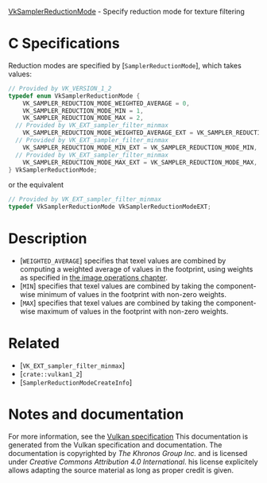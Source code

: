 [VkSamplerReductionMode](https://www.khronos.org/registry/vulkan/specs/1.3-extensions/man/html/VkSamplerReductionMode.html) - Specify reduction mode for texture filtering

# C Specifications
Reduction modes are specified by [`SamplerReductionMode`], which takes
values:
```c
// Provided by VK_VERSION_1_2
typedef enum VkSamplerReductionMode {
    VK_SAMPLER_REDUCTION_MODE_WEIGHTED_AVERAGE = 0,
    VK_SAMPLER_REDUCTION_MODE_MIN = 1,
    VK_SAMPLER_REDUCTION_MODE_MAX = 2,
  // Provided by VK_EXT_sampler_filter_minmax
    VK_SAMPLER_REDUCTION_MODE_WEIGHTED_AVERAGE_EXT = VK_SAMPLER_REDUCTION_MODE_WEIGHTED_AVERAGE,
  // Provided by VK_EXT_sampler_filter_minmax
    VK_SAMPLER_REDUCTION_MODE_MIN_EXT = VK_SAMPLER_REDUCTION_MODE_MIN,
  // Provided by VK_EXT_sampler_filter_minmax
    VK_SAMPLER_REDUCTION_MODE_MAX_EXT = VK_SAMPLER_REDUCTION_MODE_MAX,
} VkSamplerReductionMode;
```
or the equivalent
```c
// Provided by VK_EXT_sampler_filter_minmax
typedef VkSamplerReductionMode VkSamplerReductionModeEXT;
```

# Description
- [`WEIGHTED_AVERAGE`] specifies that texel values are combined by computing a weighted average of values in the footprint, using weights as specified in [the image operations chapter](https://www.khronos.org/registry/vulkan/specs/1.3-extensions/html/vkspec.html#textures-unnormalized-to-integer).
- [`MIN`] specifies that texel values are combined by taking the component-wise minimum of values in the footprint with non-zero weights.
- [`MAX`] specifies that texel values are combined by taking the component-wise maximum of values in the footprint with non-zero weights.

# Related
- [`VK_EXT_sampler_filter_minmax`]
- [`crate::vulkan1_2`]
- [`SamplerReductionModeCreateInfo`]

# Notes and documentation
For more information, see the [Vulkan specification](https://www.khronos.org/registry/vulkan/specs/1.3-extensions/html/vkspec.html)
This documentation is generated from the Vulkan specification and documentation.
The documentation is copyrighted by *The Khronos Group Inc.* and is licensed under *Creative Commons Attribution 4.0 International*.
his license explicitely allows adapting the source material as long as proper credit is given.
        